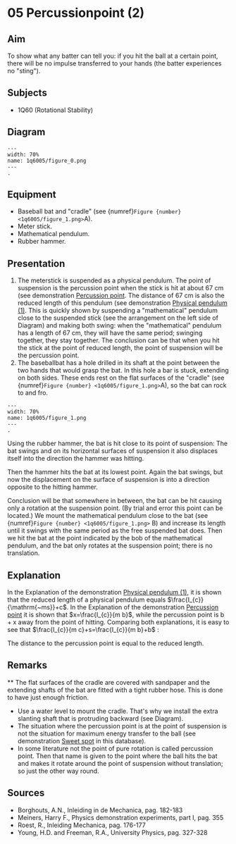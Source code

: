 # 05 Percussionpoint (2) 
  
## Aim   
 To show what any batter can tell you: if you hit the ball at a certain point, there will be no impulse transferred to your hands (the batter experiences no "sting").    
  
## Subjects   
* 1Q60 (Rotational Stability)   

## Diagram
   
```{figure} figures/figure_0.png  
---  
width: 70%  
name: 1q6005/figure_0.png  
---  
. 
```

## Equipment
- Baseball bat and "cradle" (see {numref}`Figure {number} <1q6005/figure_1.png>`A).
- Meter stick.
- Mathematical pendulum.
- Rubber hammer.
    
  
## Presentation   
1. The meterstick is suspended as a physical pendulum. The point of suspension is the percussion point when the stick is hit at about $67 \mathrm{~cm}$ (see demonstration [Percussion point](../1Q6004%20Percussionpoint/1Q6004.md). The distance of $67 \mathrm{~cm}$ is also the reduced length of this pendulum (see demonstration [Physical pendulum (1)](/book/3%20oscillations%20and%20waves/3A%20osc/3A15%20Physical%20Pendula/3A1501%20Physical%20Pendulum/3A1501.md). This is quickly shown by suspending a "mathematical" pendulum close to the suspended stick (see the arrangement on the left side of Diagram) and making both swing: when the "mathematical" pendulum has a length of $67 \mathrm{~cm}$, they will have the same period; swinging together, they stay together. The conclusion can be that when you hit the stick at the point of reduced length, the point of suspension will be the percussion point.
2. The baseballbat has a hole drilled in its shaft at the point between the two hands that would grasp the bat. In this hole a bar is stuck, extending on both sides. These ends rest on the flat surfaces of the "cradle" (see {numref}`Figure {number} <1q6005/figure_1.png>`A), so the bat can rock to and fro.   

```{figure} figures/figure_1.png  
---  
width: 70%  
name: 1q6005/figure_1.png  
---  
. 
```
Using the rubber hammer, the bat is hit close to its point of suspension: The bat swings and on its horizontal surfaces of suspension it also displaces itself into the direction the hammer was hitting.

Then the hammer hits the bat at its lowest point. Again the bat swings, but now the displacement on the surface of suspension is into a direction opposite to the hitting hammer.

Conclusion will be that somewhere in between, the bat can be hit causing only a rotation at the suspension point. (By trial and error this point can be located.) We mount the mathematical pendulum close to the bat (see {numref}`Figure {number} <1q6005/figure_1.png>` B) and increase its length until it swings with the same period as the free suspended bat does. Then we hit the bat at the point indicated by the bob of the mathematical pendulum, and the bat only rotates at the suspension point; there is no translation.

## Explanation   
In the Explanation of the demonstration [Physical pendulum (1)](/book/3%20oscillations%20and%20waves/3A%20osc/3A15%20Physical%20Pendula/3A1501%20Physical%20Pendulum/3A1501.md), it is shown that the reduced length of a physical pendulum equals $\frac{I_{c}}{\mathrm{~ms}}+c$. In the Explanation of the demonstration [Percussion point](../1Q6004%20Percussionpoint/1Q6004.md) it is shown that $x=\frac{I_{c}}{m b}$, while the percussion point is $\mathrm{b}+\mathrm{x}$ away from the point of hitting. Comparing both explanations, it is easy to see that $\frac{I_{c}}{m c}+s=\frac{I_{c}}{m b}+b$ :

The distance to the percussion point is equal to the reduced length.
  
## Remarks
**  The flat surfaces of the cradle are covered with sandpaper and the extending shafts of the bat are fitted with a tight rubber hose. This is done to have just enough friction. 
 *  Use a water level to mount the cradle. That's why we install the extra slanting shaft that is protruding backward (see Diagram). 
 *  The situation where the percussion point is at the point of suspension is not the situation for maximum energy transfer to the ball (see demonstration [Sweet spot](../../1Q40%20Cons%20of%20Angular%20Momentum/1Q4004%20Sweet%20Spot/1Q4004.md) in this database). 
 *  In some literature not the point of pure rotation is called percussion point. Then that name is given to the point where the ball hits the bat and makes it rotate around the point of suspension without translation; so just the other way round.
   
  
## Sources
 *  Borghouts, A.N., Inleiding in de Mechanica, pag. 182-183 
 *  Meiners, Harry F., Physics demonstration experiments, part I, pag. 355 
 *  Roest, R., Inleiding Mechanica, pag. 176-177 
 *  Young, H.D. and Freeman, R.A., University Physics, pag. 327-328
  